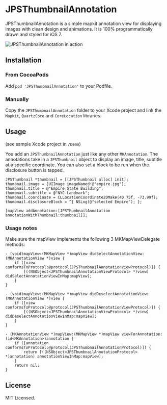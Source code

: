 # JPSThumbnailAnnotation

JPSThumbnailAnnotation is a simple mapkit annotation view for displaying images with clean design and animations. It is 100% programmatically drawn and styled for iOS 7.

![JPSThumbnailAnnotation in action](screenshots2.jpg)

## Installation

### From CocoaPods

Add `pod 'JPSThumbnailAnnotation'` to your Podfile.

### Manually

Copy the `JPSThumbnailAnnotation` folder to your Xcode project and link the `MapKit`, `QuartzCore` and `CoreLocation` libraries.

## Usage

(see sample Xcode project in `/Demo`)

You add an `JPSThumbnailAnnotation` just like any other `MKAnnotation`. The annotations take in a `JPSThumbnail` object to display an image, title, subtitle at a specific coordinate. You can also set a block to be run when the disclosure button is tapped.

``` objc
JPSThumbnail *thumbnail = [[JPSThumbnail alloc] init];
thumbnail.image = [UIImage imageNamed:@"empire.jpg"];
thumbnail.title = @"Empire State Building";
thumbnail.subtitle = @"NYC Landmark";
thumbnail.coordinate = CLLocationCoordinate2DMake(40.75f, -73.99f);
thumbnail.disclosureBlock = ^{ NSLog(@"selected Empire"); };

[mapView addAnnotation:[JPSThumbnailAnnotation annotationWithThumbnail:thumbnail]];
```

### Usage notes

Make sure the mapView implements the following 3 MKMapViewDelegate methods:

``` objc
- (void)mapView:(MKMapView *)mapView didSelectAnnotationView:(MKAnnotationView *)view {
    if ([view conformsToProtocol:@protocol(JPSThumbnailAnnotationViewProtocol)]) {
        [((NSObject<JPSThumbnailAnnotationViewProtocol> *)view) didSelectAnnotationViewInMap:mapView];
    }
}

- (void)mapView:(MKMapView *)mapView didDeselectAnnotationView:(MKAnnotationView *)view {
    if ([view conformsToProtocol:@protocol(JPSThumbnailAnnotationViewProtocol)]) {
        [((NSObject<JPSThumbnailAnnotationViewProtocol> *)view) didDeselectAnnotationViewInMap:mapView];
    }
}

- (MKAnnotationView *)mapView:(MKMapView *)mapView viewForAnnotation:(id<MKAnnotation>)annotation {
    if ([annotation conformsToProtocol:@protocol(JPSThumbnailAnnotationProtocol)]) {
        return [((NSObject<JPSThumbnailAnnotationProtocol> *)annotation) annotationViewInMap:mapView];
    }
    return nil;
}
```

## License

MIT Licensed.

